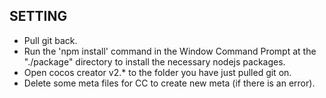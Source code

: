## SETTING
* Pull git back.
* Run the 'npm install' command in the Window Command Prompt at the "./package" directory to install the necessary nodejs packages.
* Open cocos creator v2.* to the folder you have just pulled git on.
* Delete some meta files for CC to create new meta (if there is an error).
